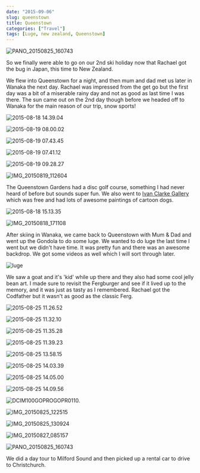 ```yaml
---
date: "2015-09-06"
slug: queenstown
title: Queenstown
categories: ["Travel"]
tags: [Luge, new zealand, Queenstown]
---
```


![PANO_20150825_160743](pano_20150825_160743.jpg)

So we finally were able to go on our 2nd ski holiday now that Rachael got the bug in Japan, this time to New Zealand.

We flew into Queenstown for a night, and then mum and dad met us later in Wanaka the next day. Rachael was impressed from the get go but the first day was a bit of a miserable rainy day and not as good as last time I was there. The sun came out on the 2nd day though before we headed off to Wanaka for the main reason of our trip, snow sports!

![2015-08-18 14.39.04](2015-08-18-14-39-04.jpg)

![2015-08-19 08.00.02](2015-08-19-08-00-02.jpg)

![2015-08-19 07.43.45](2015-08-19-07-43-45.jpg)

![2015-08-19 07.41.12](2015-08-19-07-41-12.jpg)

![2015-08-19 09.28.27](2015-08-19-09-28-27.jpg)

![IMG_20150819_112604](img_20150819_112604.jpg)

The Queenstown Gardens had a disc golf course, something I had never heard of before but sounds super fun. We also went to [Ivan Clarke Gallery](http://www.ivanclarkegallery.com/gallery_directory.html) which was free and had lots of awesome paintings of cartoon dogs.

![2015-08-18 15.13.35](2015-08-18-15-13-35.jpg)

![IMG_20150818_171108](img_20150818_171108.jpg)

After skiing in Wanaka, we came back to Queenstown with Mum & Dad and went up the Gondola to do some luge. We wanted to do luge the last time I went but we didn't have time. It was pretty fun and there was an awesome backdrop. We got some videos as well which I will sort through later.

![luge](luge.jpg)

We saw a goat and it's 'kid' while up there and they also had some cool jelly bean art. I made sure to revisit the Fergburger and see if it lived up to the memory, and it was just as tasty as I remembered. Rachael got the Codfather but it wasn't as good as the classic Ferg.

![2015-08-25 11.26.52](2015-08-25-11-26-52.jpg)

![2015-08-25 11.32.10](2015-08-25-11-32-10.jpg)

![2015-08-25 11.35.28](2015-08-25-11-35-28.jpg)

![2015-08-25 11.39.23](2015-08-25-11-39-23.jpg)

![2015-08-25 13.58.15](2015-08-25-13-58-15.jpg)

![2015-08-25 14.03.39](2015-08-25-14-03-39.jpg)

![2015-08-25 14.05.00](2015-08-25-14-05-00.jpg)

![2015-08-25 14.09.56](2015-08-25-14-09-56.jpg)

![DCIM100GOPROGOPR0110.](gopr0110.jpg)

![IMG_20150825_122515](img_20150825_122515.jpg)

![IMG_20150825_130924](img_20150825_130924.jpg)

![IMG_20150827_085157](img_20150827_085157.jpg)

![PANO_20150825_160743](pano_20150825_160743.jpg)

We did a day tour to Milford Sound and then picked up a rental car to drive to Christchurch.
